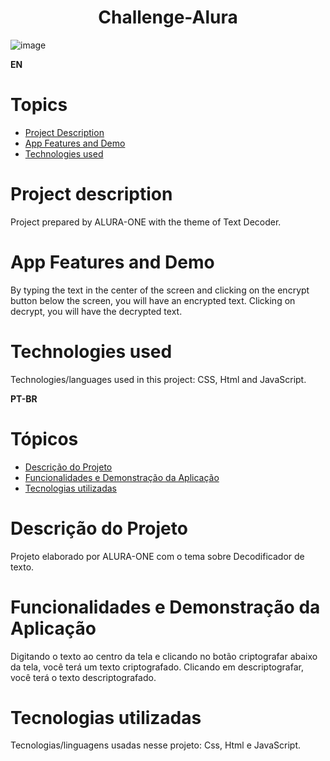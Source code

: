 <h1 align="center"> Challenge-Alura </h1>

![image](https://user-images.githubusercontent.com/96896539/210278656-f5115d90-0ec0-463d-a918-4d594b483f0a.png)


**EN**

# Topics
* [Project Description](#project-description)
* [App Features and Demo](#app-features-and-demo)
* [Technologies used](#technologies-used)

# Project description
Project prepared by ALURA-ONE with the theme of Text Decoder.

# App Features and Demo
By typing the text in the center of the screen and clicking on the encrypt button below the screen, you will have an encrypted text.
Clicking on decrypt, you will have the decrypted text.

# Technologies used
Technologies/languages used in this project: CSS, Html and JavaScript.

**PT-BR** 

# Tópicos
* [Descrição do Projeto](#descrição-do-projeto)
* [Funcionalidades e Demonstração da Aplicação](#funcionalidades-e-demonstração-da-aplicação)
* [Tecnologias utilizadas](#tecnologias-utilizadas)

# Descrição do Projeto 
Projeto elaborado por ALURA-ONE com o tema sobre Decodificador de texto.

# Funcionalidades e Demonstração da Aplicação
Digitando o texto ao centro da tela e clicando no botão criptografar abaixo da tela, você terá um texto criptografado.
Clicando em descriptografar, você terá o texto descriptografado. 

# Tecnologias utilizadas 
Tecnologias/linguagens usadas nesse projeto: Css, Html e JavaScript.
